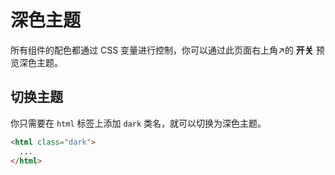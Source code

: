 # 深色主题
所有组件的配色都通过 CSS 变量进行控制，你可以通过此页面右上角↗的 **开关** 预览深色主题。

## 切换主题
你只需要在 `html` 标签上添加 `dark` 类名，就可以切换为深色主题。
```html
<html class="dark">
  ...
</html>
```